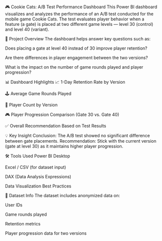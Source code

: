 🎮 Cookie Cats: A/B Test Performance Dashboard
This Power BI dashboard visualizes and analyzes the performance of an A/B test conducted for the mobile game Cookie Cats. The test evaluates player behavior when a feature (a gate) is placed at two different game levels — level 30 (control) and level 40 (variant).

📌 Project Overview
The dashboard helps answer key questions such as:

Does placing a gate at level 40 instead of 30 improve player retention?

Are there differences in player engagement between the two versions?

What is the impact on the number of game rounds played and player progression?

📊 Dashboard Highlights
📈 1-Day Retention Rate by Version

🕹 Average Game Rounds Played

👥 Player Count by Version

🎮 Player Progression Comparison (Gate 30 vs. Gate 40)

✅ Overall Recommendation Based on Test Results

💡 Key Insight
Conclusion: The A/B test showed no significant difference between gate placements.
Recommendation: Stick with the current version (gate at level 30) as it maintains higher player progression.

🛠 Tools Used
Power BI Desktop

Excel / CSV (for dataset input)

DAX (Data Analysis Expressions)

Data Visualization Best Practices

📂 Dataset Info
The dataset includes anonymized data on:

User IDs

Game rounds played

Retention metrics

Player progression data for two versions

